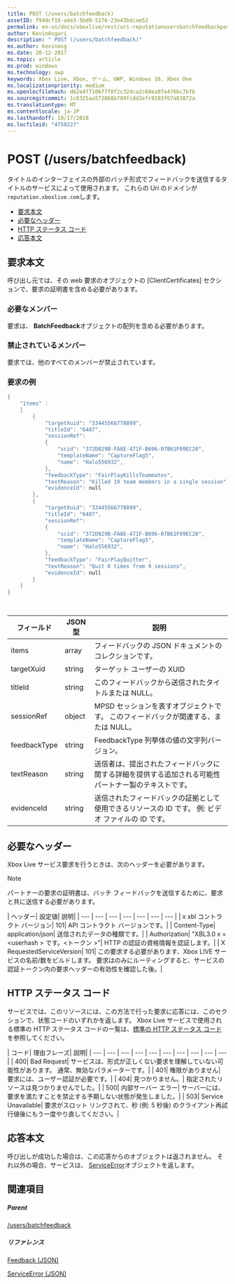 ```yaml
---
title: POST (/users/batchfeedback)
assetID: f94dcf19-a4e3-5bd0-5276-23e43bdcae52
permalink: en-us/docs/xboxlive/rest/uri-reputationusersbatchfeedbackpost.html
author: KevinAsgari
description: " POST (/users/batchfeedback)"
ms.author: kevinasg
ms.date: 20-12-2017
ms.topic: article
ms.prod: windows
ms.technology: uwp
keywords: Xbox Live, Xbox, ゲーム, UWP, Windows 10, Xbox One
ms.localizationpriority: medium
ms.openlocfilehash: d62e4f7106f7f0f2c324ca2c68ea8fe476bc7bfb
ms.sourcegitcommit: 1c6325aa572868b789fcdd2efc9203f67a83872a
ms.translationtype: MT
ms.contentlocale: ja-JP
ms.lasthandoff: 10/17/2018
ms.locfileid: "4750227"
---
```

# <a name="post-usersbatchfeedback"></a>POST (/users/batchfeedback)
タイトルのインターフェイスの外部のバッチ形式でフィードバックを送信するタイトルのサービスによって使用されます。 これらの Uri のドメインが`reputation.xboxlive.com`します。
 
  * [要求本文](#ID4EX)
  * [必要なヘッダー](#ID4E3E)
  * [HTTP ステータス コード](#ID4EWG)
  * [応答本文](#ID4EDAAC)
 
<a id="ID4EX"></a>

 
## <a name="request-body"></a>要求本文 
 
呼び出し元では、その web 要求のオブジェクトの [ClientCertificates] セクションで、要求の証明書を含める必要があります。
 
<a id="ID4EBB"></a>

 
### <a name="required-members"></a>必要なメンバー 
 
要求は、 **BatchFeedback**オブジェクトの配列を含める必要があります。 
  
<a id="ID4EPB"></a>

 
### <a name="prohibited-members"></a>禁止されているメンバー 
 
要求では、他のすべてのメンバーが禁止されています。
  
<a id="ID4E3B"></a>

 
### <a name="sample-request"></a>要求の例 
 

```cpp
{
    "items" :
    [
        {
            "targetXuid": "33445566778899",
            "titleId": "6487",
            "sessionRef":
            {
                "scid": "372D829B-FA8E-471F-B696-07B61F09EC20",
                "templateName": "CaptureFlag5",
                "name": "Halo556932",
            },
            "feedbackType": "FairPlayKillsTeammates",
            "textReason": "Killed 19 team members in a single session",
            "evidenceId": null
        },
        {
            "targetXuid": "33445566778899",
            "titleId": "6487",
            "sessionRef":
            {
                "scid": "372D829B-FA8E-471F-B696-07B61F09EC20",
                "templateName": "CaptureFlag5",
                "name": "Halo556932",
            },
            "feedbackType": "FairPlayQuitter",
            "textReason": "Quit 6 times from 9 sessions",
            "evidenceId": null
        }
    ]
}

      
```

 
| <b>フィールド</b>| <b>JSON 型</b>| <b>説明</b>| 
| --- | --- | --- | 
| items| array| フィードバックの JSON ドキュメントのコレクションです。| 
| targetXuid| string| ターゲット ユーザーの XUID| 
| titleId| string| このフィードバックから送信されたタイトルまたは NULL。| 
| sessionRef| object| MPSD セッションを表すオブジェクトです。 このフィードバックが関連する、または NULL。| 
| feedbackType| string| FeedbackType 列挙体の値の文字列バージョン。| 
| textReason| string| 送信者は、提出されたフィードバックに関する詳細を提供する追加される可能性パートナー製のテキストです。| 
| evidenceId| string| 送信されたフィードバックの証拠として使用できるリソースの ID です。 例: ビデオ ファイルの ID です。| 
   
<a id="ID4E3E"></a>

 
## <a name="required-headers"></a>必要なヘッダー
 
Xbox Live サービス要求を行うときは、次のヘッダーを必要があります。 

> [!NOTE] 
> パートナーの要求の証明書は、バッチ フィードバックを送信するために、要求と共に送信する必要があります。 


 
| ヘッダー| 設定値| 説明| 
| --- | --- | --- | --- | --- | --- | --- | 
| x xbl コントラクト バージョン| 101| API コントラクト バージョンです。| 
| Content-Type| application/json| 送信されたデータの種類です。| 
| Authorization| "XBL3.0 x =&lt;userhash > です。&lt;トークン >"| HTTP の認証の資格情報を認証します。| 
| X RequestedServiceVersion| 101| この要求する必要があります、Xbox LIVE サービスの名前/数をビルドします。 要求はのみにルーティングすると、サービスの認証トークン内の要求ヘッダーの有効性を確認した後。| 
  
<a id="ID4EWG"></a>

 
## <a name="http-status-codes"></a>HTTP ステータス コード
 
サービスでは、このリソースには、この方法で行った要求に応答には、このセクションで、状態コードのいずれかを返します。 Xbox Live サービスで使用される標準の HTTP ステータス コードの一覧は、[標準の HTTP ステータス コード](../../additional/httpstatuscodes.md)を参照してください。
 
| コード| 理由フレーズ| 説明| 
| --- | --- | --- | --- | --- | --- | --- | --- | --- | --- | 
| 400| Bad Request| サービスは、形式が正しくない要求を理解していない可能性があります。 通常、無効なパラメーターです。| 
| 401| 権限がありません| 要求には、ユーザー認証が必要です。| 
| 404| 見つかりません。| 指定されたリソースは見つかりませんでした。| 
| 500| 内部サーバー エラー| サーバーには、要求を満たすことを禁止する予期しない状態が発生しました。| 
| 503| Service Unavailable| 要求がスロット リングされて、秒 (例: 5 秒後) のクライアント再試行値後にもう一度やり直してください。| 
  
<a id="ID4EDAAC"></a>

 
## <a name="response-body"></a>応答本文 
 
呼び出しが成功した場合は、この応答からのオブジェクトは返されません。 それ以外の場合、サービスは、 [ServiceError](../../json/json-serviceerror.md)オブジェクトを返します。
  
<a id="ID4EXAAC"></a>

 
## <a name="see-also"></a>関連項目
 
<a id="ID4EZAAC"></a>

 
##### <a name="parent"></a>Parent 

[/users/batchfeedback](uri-reputationusersbatchfeedback.md)

  
<a id="ID4EFBAC"></a>

 
##### <a name="reference"></a>リファレンス 

[Feedback (JSON)](../../json/json-feedback.md)

 [ServiceError (JSON)](../../json/json-serviceerror.md)

   